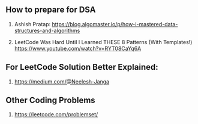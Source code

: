 



## How to prepare for DSA
1. Ashish Pratap:
https://blog.algomaster.io/p/how-i-mastered-data-structures-and-algorithms

2. LeetCode Was Hard Until I Learned THESE 8 Patterns (With Templates!)
https://www.youtube.com/watch?v=RYT08CaYq6A



## For LeetCode Solution Better Explained:
1. https://medium.com/@Neelesh-Janga



## Other Coding Problems

1. https://leetcode.com/problemset/
